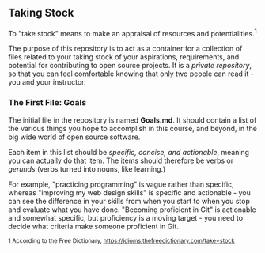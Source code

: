 
## Taking Stock

To "take stock" means to make an appraisal of resources and potentialities.<sup>1</sup>

The purpose of this repository is to act as a container for a collection of
files related to your taking stock of your aspirations, requirements, and
potential for contributing to open source projects.
It is a _private repository_, so that you can feel comfortable knowing that
only two people can read it - you and your instructor.

###  The First File: Goals


The initial file in the repository is named __Goals.md__.
It should contain a  list of the various things you hope to accomplish in
this course, and beyond, in the big wide world of open source software.

Each item in this list should be _specific, concise, and actionable_,
meaning you can actually do that item. The items should therefore be
verbs or _gerunds_ (verbs turned into nouns, like learning.)

For example, "practicing programming" is vague rather than specific,
whereas "improving my web design skills" is specific and actionable -
you can see the difference in your skills from when you start
to when you stop and evaluate what you have done.
"Becoming proficient in Git" is actionable and somewhat specific,
but proficiency is a moving target - you need to decide what criteria
make someone proficient in Git.



<small> 1 According to the Free Dictionary, https://idioms.thefreedictionary.com/take+stock</small>

